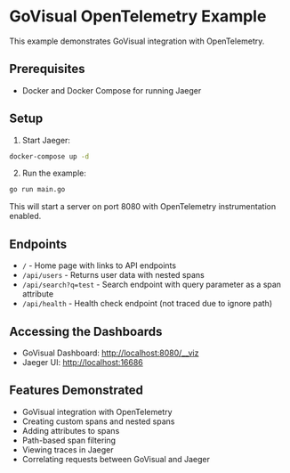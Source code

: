 # GoVisual OpenTelemetry Example

This example demonstrates GoVisual integration with OpenTelemetry.

## Prerequisites

- Docker and Docker Compose for running Jaeger

## Setup

1. Start Jaeger:

```bash
docker-compose up -d
```

2. Run the example:

```bash
go run main.go
```

This will start a server on port 8080 with OpenTelemetry instrumentation enabled.

## Endpoints

- `/` - Home page with links to API endpoints
- `/api/users` - Returns user data with nested spans
- `/api/search?q=test` - Search endpoint with query parameter as a span attribute
- `/api/health` - Health check endpoint (not traced due to ignore path)

## Accessing the Dashboards

- GoVisual Dashboard: [http://localhost:8080/\_\_viz](http://localhost:8080/__viz)
- Jaeger UI: [http://localhost:16686](http://localhost:16686)

## Features Demonstrated

- GoVisual integration with OpenTelemetry
- Creating custom spans and nested spans
- Adding attributes to spans
- Path-based span filtering
- Viewing traces in Jaeger
- Correlating requests between GoVisual and Jaeger

